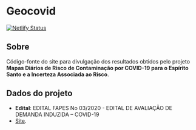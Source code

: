 # Geocovid

[![Netlify Status](https://api.netlify.com/api/v1/badges/7871a625-439e-4c02-a1d7-7823d4fa990f/deploy-status)](https://app.netlify.com/sites/geocovides/deploys)

## Sobre

Código-fonte do site para divulgação dos resultados obtidos pelo projeto **Mapas Diários de Risco de Contaminação por COVID-19 para o Espírito Santo e a Incerteza Associada ao Risco**.

## Dados do projeto

- **Edital**: EDITAL FAPES No 03/2020 - EDITAL DE AVALIAÇÃO DE DEMANDA INDUZIDA – COVID-19
- [Site](https://geocovides.com.br/).
